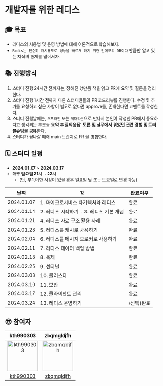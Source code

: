 
# 개발자를 위한 레디스 

## 🎓 목표
-  레디스의 사용법 및 운영 방법에 대해 이론적으로 학습해보자.
- `Redis는 단순히 캐시용도로 성능을 빠르게 하기 위한 인메모리 DB이다` 만큼만 알고 있는 지식의 한계를 넘어서자.

## 📚 진행방식
1. 스터디 진행 24시간 전까지는, 정해진 양만큼 책을 읽고 PR에 요약 및 질문을 정리한다.
2. 스터디 진행 1시간 전까지 다른 스터디원들의 PR 코드리뷰를 진행한다. 수정 및 추가를 요청하고 싶은 사항이 별도로 없다면 approve를, 존재한다면 코멘트를 작성한다. 
3. 스터디 진행날에는, `오프라인` 또는 `게더타운`으로 만나서 본인이 작성한 PR에서 중요하다고 생각되는 부분을 **요약 후 질의응답, 토론 및 실무에서 겪었던 관련 경험 및 트러블슈팅을 공유**한다.
4. 스터디가 끝나갈 때에 main 브랜치로 PR 을 병합한다.


## 🗓️ 스터디 일정
- **2024.01.07 ~ 2024.03.17**
- **매주 일요일 21시 ~ 22시**
  - (단, 부득이한 사정이 있을 경우 일요일 낮 또는 토요일로 변경 가능)

|날짜|장|완료여부|
|-|-|-|
|2024.01.07|1. 마이크로서비스 아키텍처와 레디스|완료|
|2024.01.14|2. 레디스 시작하기 ~ 3. 레디스 기본 개념|완료|
|2024.01.21|4. 레디스 자료 구조 활용 사례|완료|
|2024.01.28|5. 레디스를 캐시로 사용하기|완료|
|2024.02.04|6. 레디스를 메시지 브로커로 사용하기|완료|
|2024.02.11|7. 레디스 데이터 백업 방법|완료|
|2024.02.18|8. 복제|완료|
|2024.02.25|9. 센티널|완료|
|2024.03.03|10. 클러스터|완료|
|2024.03.10|11. 보안|완료|
|2024.03.17|12. 클라이언트 관리|완료|
|2024.03.24|13. 레디스 운영하기|(선택)완료|

## 😎 참여자
|                                               kth990303                                                   |                                              zbqmgldjfh                                                    |
|:---------------------------------------------------------------------------------------------------------:|:----------------------------------------------------------------------------------------------------------:|
| <img src="https://avatars.githubusercontent.com/u/57135043?v=4" alt="kth990303" width="100" height="100"> | <img src="https://avatars.githubusercontent.com/u/60593969?v=4" alt="zbqmgldjfh" width="100" height="100"> |
|                              [kth990303](https://github.com/kth990303)                                    |                              [zbqmgldjfh](https://github.com/zbqmgldjfh)                                   |
